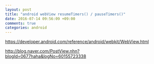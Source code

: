 ```yaml
---
layout: post
title: "android webView resumeTimers() / pauseTimers()"
date: 2016-07-14 09:56:09 +09:00
comments: true
categories: android
---
```


https://developer.android.com/reference/android/webkit/WebView.html

http://blog.naver.com/PostView.nhn?blogId=0677haha&logNo=60155723338

